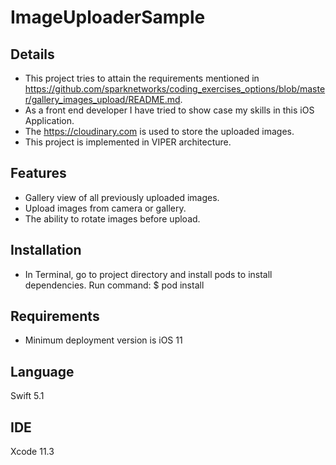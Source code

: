 # ImageUploaderSample

## Details
* This project tries to attain the requirements mentioned in https://github.com/sparknetworks/coding_exercises_options/blob/master/gallery_images_upload/README.md.
* As a front end developer I have tried to show case my skills in this iOS Application.
* The https://cloudinary.com is used to store the uploaded images.
* This project is implemented in VIPER architecture.

## Features
* Gallery view of all previously uploaded images.
* Upload images from camera or gallery.
* The ability to rotate images before upload.

## Installation
* In Terminal, go to project directory and install pods to install dependencies. Run command:
  $ pod install

## Requirements
* Minimum deployment version is iOS 11

## Language
Swift 5.1

## IDE
Xcode 11.3
